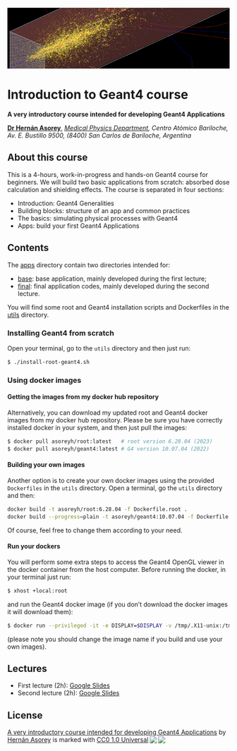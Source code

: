 ![Banner](materials/g4-banner.png)

# Introduction to Geant4 course

**A very introductory course intended for developing Geant4 Applications**

<!-- - [La Conga Physics program](https://laconga.redclara.net/en/home/) -->

**[Dr Hernán Asorey](https://github.com/asoreyh/)**, *[Medical Physics Department](http://fisica.cab.cnea.gov.ar/fisicamedica), Centro Atómico Bariloche, Av. E. Bustillo 9500, (8400) San Carlos de Bariloche, Argentina*

## About this course

This is a 4-hours, work-in-progress and hands-on Geant4 course for beginners. We will build two basic applications from scratch: absorbed dose calculation and shielding effects. The course is separated in four sections:
* Introduction: Geant4 Generalities
* Building blocks: structure of an app and common practices
* The basics: simulating physical processes with Geant4
* Apps: build your first Geant4 Applications

## Contents

The [apps](./apps) directory contain two directories intended for:

* [base](./apps/base): base application, mainly developed during the first lecture;
* [final](./apps/final): final application codes, mainly developed during the second lecture.

You will find some root and Geant4 installation scripts and Dockerfiles in the [utils](./utils/) directory.

### Installing Geant4 from scratch

Open your terminal, go to the `utils` directory and then just run: 

```bash
$ ./install-root-geant4.sh
```

### Using docker images

#### Getting the images from my docker hub repository

Alternatively, you can download my updated root and Geant4 docker images from my docker hub repository. Please be sure you have correctly installed docker in your system, and then just pull the images:

```bash
$ docker pull asoreyh/root:latest   # root version 6.28.04 (2023)
$ docker pull asoreyh/geant4:latest # G4 version 10.07.04 (2022)
```

#### Building your own images

Another option is to create your own docker images using the provided `Dockerfiles` in the `utils` directory. Open a terminal, go the `utils` directory and then: 

```bash
docker build -t asoreyh/root:6.28.04 -f Dockerfile.root .
docker build --progress=plain -t asoreyh/geant4:10.07.04 -f Dockerfile.g4 .
```

Of course, feel free to change them according to your need.

#### Run your dockers

You will perform some extra steps to access the Geant4 OpenGL viewer in the docker container from the host computer. Before running the docker, in your terminal just run: 

```bash
$ xhost +local:root
```

and run the Geant4 docker image (if you don’t download the docker images it will download them):

```bash
$ docker run --privileged -it -e DISPLAY=$DISPLAY -v /tmp/.X11-unix:/tmp/.X11-unix asoreyh/geant4:10.07.04
```
(please note you should change the image name if you build and use your own images). 

## Lectures

* First lecture (2h): [Google Slides](https://docs.google.com/presentation/d/1VOZdtuHv4GT2vVAAmoiauFKEVVORfHYiUxqNb3nifQM/edit?usp=sharing)
* Second lecture (2h): [Google Slides](https://docs.google.com/presentation/d/1UU_L1HnBrV7Qb5qRH2Q4eTX34sH_k640uGyBy6TlB4I/edit?usp=sharing)

## License

<p xmlns:cc="http://creativecommons.org/ns#" xmlns:dct="http://purl.org/dc/terms/"><a property="dct:title" rel="cc:attributionURL" href="https://github.com/asoreyh/geant4-course">A very introductory course intended for developing Geant4 Applications</a> by <a rel="cc:attributionURL dct:creator" property="cc:attributionName" href="https://github.com/asoreyh">Hernán Asorey</a> is marked with <a href="http://creativecommons.org/publicdomain/zero/1.0?ref=chooser-v1" target="_blank" rel="license noopener noreferrer" style="display:inline-block;">CC0 1.0 Universal<img style="height:22px!important;margin-left:3px;vertical-align:text-bottom;" src="https://mirrors.creativecommons.org/presskit/icons/cc.svg?ref=chooser-v1"><img style="height:22px!important;margin-left:3px;vertical-align:text-bottom;" src="https://mirrors.creativecommons.org/presskit/icons/zero.svg?ref=chooser-v1"></a></p>
